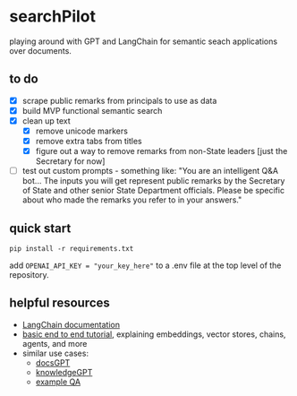 # searchPilot

playing around with GPT and LangChain for semantic seach applications over documents.

## to do

- [x] scrape public remarks from principals to use as data
- [x] build MVP functional semantic search
- [x] clean up text
  - [x] remove unicode markers
  - [x] remove extra tabs from titles
  - [x] figure out a way to remove remarks from non-State leaders [just the Secretary for now]
- [ ] test out custom prompts - something like: "You are an intelligent Q&A bot... The inputs you will get represent public remarks by the Secretary of State and other senior State Department officials. Please be specific about who made the remarks you refer to in your answers."

## quick start

`pip install -r requirements.txt`

add `OPENAI_API_KEY = "your_key_here"` to a .env file at the top level of the repository.

## helpful resources

- [LangChain documentation](https://python.langchain.com/docs/get_started)
- [basic end to end tutorial](https://www.youtube.com/watch?v=aywZrzNaKjs), explaining embeddings, vector stores, chains, agents, and more
- similar use cases:
  - [docsGPT](https://github.com/arc53/DocsGPT/tree/main)
  - [knowledgeGPT](https://github.com/mmz-001/knowledge_gpt/tree/main)
  - [example QA](https://gist.github.com/anis-marrouchi/79c6446db5582e554b14db43b6b3e01e)
